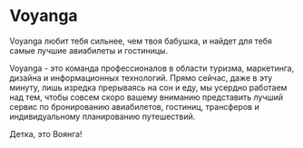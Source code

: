 Voyanga
=======

Voyanga любит тебя сильнее, чем твоя бабушка, и найдет для тебя самые лучшие авиабилеты и гостиницы. 

Voyanga - это команда профессионалов в области туризма, маркетинга, дизайна и информационных технологий. Прямо сейчас, даже в эту минуту, лишь изредка прерываясь на сон и еду, мы усердно работаем над тем, чтобы совсем скоро вашему вниманию представить лучший сервис по бронированию авиабилетов, гостиниц, трансферов и индивидуальному 
планированию путешествий.

Детка, это Воянга!